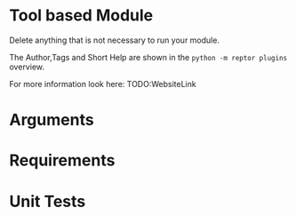 # Tool based Module

Delete anything that is not necessary to run your module.

The Author,Tags and Short Help are shown in the `python -m reptor plugins` overview.

For more information look here: TODO:WebsiteLink

# Arguments

# Requirements

# Unit Tests

